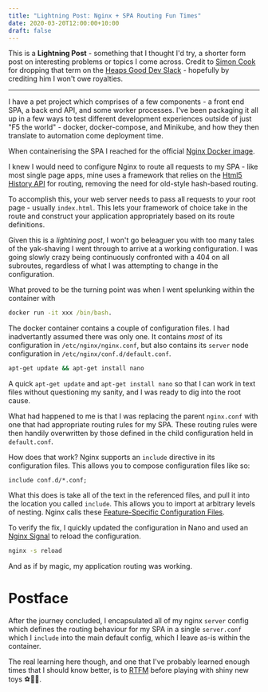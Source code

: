 ```yaml
---
title: "Lightning Post: Nginx + SPA Routing Fun Times"
date: 2020-03-20T12:00:00+10:00
draft: false
---
```


This is a **Lightning Post** - something that I thought I'd try, a shorter form post on interesting problems or topics I come across. Credit to [Simon Cook](https://twitter.com/encodetalent) for dropping that term on the [Heaps Good Dev Slack](https://twitter.com/heapsgooddev) - hopefully by crediting him I won't owe royalties.

---

I have a pet project which comprises of a few components - a front end SPA, a back end API, and some worker processes. I've been packaging it all up in a few ways to test different development experiences outside of just "F5 the world" - docker, docker-compose, and Minikube, and how they then translate to automation come deployment time.

When containerising the SPA I reached for the official [Nginx Docker image](https://hub.docker.com/_/nginx). 

I knew I would need to configure Nginx to route all requests to my SPA - like most single page apps, mine uses a framework that relies on the [Html5 History API](https://developer.mozilla.org/en-US/docs/Web/API/History_API) for routing, removing the need for old-style hash-based routing. 

To accomplish this, your web server needs to pass all requests to your root page - usually `index.html`. This lets your framework of choice take in the route and construct your application appropriately based on its route definitions.

Given this is a _lightining post_, I won't go beleaguer you with too many tales of the yak-shaving I went through to arrive at a working configuration. I was going slowly crazy being continuously confronted with a 404 on all subroutes, regardless of what I was attempting to change in the configuration. 

What proved to be the turning point was when I went spelunking within the container with 

```cmd
docker run -it xxx /bin/bash.
```

The docker container contains a couple of configuration files. I had inadvertantly assumed there was only one. It contains _most_ of its configuration in `/etc/nginx/nginx.conf`, but also contains its `server` node configuration in `/etc/nginx/conf.d/default.conf`.

```bash
apt-get update && apt-get install nano
```

A quick `apt-get update` and `apt-get install nano` so that I can work in text files without questioning my sanity, and I was ready to dig into the root cause. 

What had happened to me is that I was replacing the parent `nginx.conf` with one that had appropriate routing rules for my SPA. These routing rules were then handily overwritten by those defined in the child configuration held in `default.conf`.

How does that work? Nginx supports an `include` directive in its configuration files. This allows you to compose configuration files like so:

```nginx
include conf.d/*.conf;
```

What this does is take all of the text in the referenced files, and pull it into the location you called `include`. This allows you to import at arbitrary levels of nesting. Nginx calls these [Feature-Specific Configuration Files](https://docs.nginx.com/nginx/admin-guide/basic-functionality/managing-configuration-files/#feature-specific-configuration-files).

To verify the fix, I quickly updated the configuration in Nano and used an [Nginx Signal](https://docs.nginx.com/nginx/admin-guide/basic-functionality/runtime-control/) to reload the configuration.

```bash
nginx -s reload
```

And as if by magic, my application routing was working.

Postface
===

After the journey concluded, I encapsulated all of my nginx `server` config which defines the routing behaviour for my SPA in a single `server.conf` which I `include` into the main default config, which I leave as-is within the container. 

The real learning here though, and one that I've probably learned enough times that I should know better, is to [RTFM](https://docs.nginx.com/nginx/admin-guide/basic-functionality/managing-configuration-files) before playing with shiny new toys ⚽💎🔪.